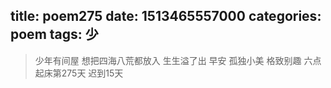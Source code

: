 title: poem275
date: 1513465557000
categories: poem
tags: 少
---
> 少年有间屋
想把四海八荒都放入
生生溢了出
早安
孤独小美
格致别趣
六点起床第275天 迟到15天